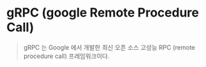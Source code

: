 # gRPC (google Remote Procedure Call)

> gRPC 는 Google 에서 개발한 최신 오픈 소스 고성능 RPC (remote procedure call) 프레임워크이다.



